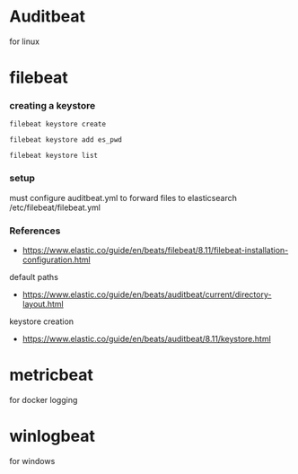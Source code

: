 # Auditbeat
for linux

# filebeat

### creating a keystore
`filebeat keystore create`
```
filebeat keystore add es_pwd
```
```
filebeat keystore list
```

### setup
must configure auditbeat.yml to forward files to elasticsearch
/etc/filebeat/filebeat.yml



### References
- https://www.elastic.co/guide/en/beats/filebeat/8.11/filebeat-installation-configuration.html

default paths

- https://www.elastic.co/guide/en/beats/auditbeat/current/directory-layout.html

keystore creation
 - https://www.elastic.co/guide/en/beats/auditbeat/8.11/keystore.html

# metricbeat
for docker logging

# winlogbeat
for windows
